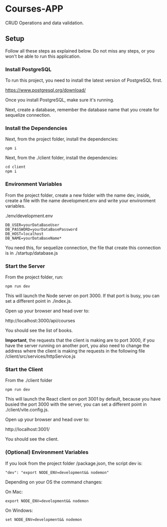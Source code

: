 # Courses-APP
CRUD Operations and data validation.

## Setup

Follow all these steps as explained below. Do not miss any steps, or you won't be able to run this application.

### Install PostgreSQL

To run this project, you need to install the latest version of PostgreSQL first.

https://www.postgresql.org/download/

Once you install PostgreSQL, make sure it's running.

Next, create a database, remember the database name that you create for sequelize connection.

### Install the Dependencies

Next, from the project folder, install the dependencies:

    npm i

Next, from the ./client folder, install the dependencies:

    cd client
    npm i

### Environment Variables

From the project folder, create a new folder with the name dev, inside, create a file with the name development.env and write your environment variables.

./env/development.env

    DB_USER=yourDataBaseUser
    DB_PASSWORD=yourDataBasePassword
    DB_HOST=localhost
    DB_NAME=yourDataBaseName*    

You need this, for sequelize connection, the file that create this connection is in ./startup/database.js 

### Start the Server

From the project folder, run:

    npm run dev

This will launch the Node server on port 3000. If that port is busy, you can set a different point in ./index.js.

Open up your browser and head over to:

http://localhost:3000/api/courses

You should see the list of books.

**Important**, the requests that the client is making are to port 3000, if you have the server running on another port, you also need to change the address where the client is making the requests in the following file /client/src/services/httpService.js

### Start the Client

From the ./client folder

    npm run dev

This will launch the React client on port 3001 by default, because you have busied the port 3000 with the server, you can set a different point in ./client/vite.config.js.

Open up your browser and head over to:

http://localhost:3001/

You should see the client.

### (Optional) Environment Variables

If you look from the project folder /package.json, the script dev is:

    "dev": "export NODE_ENV=development&& nodemon"

Depending on your OS the command changes:

On Mac:

    export NODE_ENV=development&& nodemon

On Windows:

    set NODE_ENV=development&& nodemon
